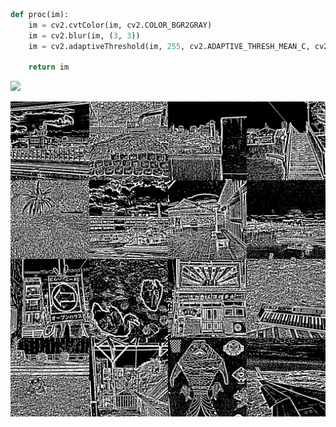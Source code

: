 ```python
def proc(im):
    im = cv2.cvtColor(im, cv2.COLOR_BGR2GRAY)
    im = cv2.blur(im, (3, 3))
    im = cv2.adaptiveThreshold(im, 255, cv2.ADAPTIVE_THRESH_MEAN_C, cv2.THRESH_BINARY_INV, 11, 2)

    return im
```

![](./images/00_src.png)

![](./images/02_ada_thresh.png)
